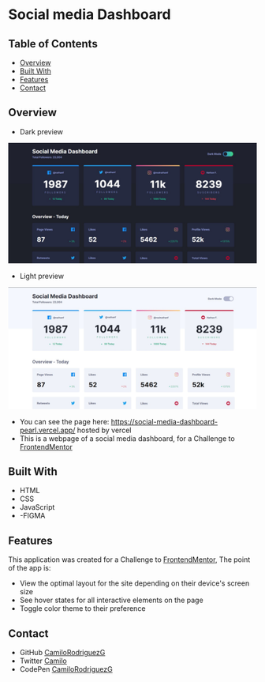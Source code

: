 # Social media Dashboard
<!-- TABLE OF CONTENTS -->

## Table of Contents

- [Overview](#overview)
- [Built With](#built-with)
- [Features](#features)
- [Contact](#contact)

<!-- OVERVIEW -->

## Overview
- Dark preview

![Preview-dark](https://github.com/CamiloRodriguezG/social-media-dashboard/blob/main/previews/dark-preview.jpg)
- Light preview

![Preview-ligth](https://github.com/CamiloRodriguezG/social-media-dashboard/blob/main/previews/ligth-preview.jpg)

- You can see the page here: https://social-media-dashboard-pearl.vercel.app/ hosted by vercel
- This is a webpage of a social media dashboard,  for a Challenge to [FrontendMentor](https://www.frontendmentor.io/)

## Built With

- HTML
- CSS
- JavaScript
- -FIGMA


## Features

This application was created for a Challenge to [FrontendMentor](https://www.frontendmentor.io/), The point of the app is:
- View the optimal layout for the site depending on their device's screen size
- See hover states for all interactive elements on the page
- Toggle color theme to their preference

## Contact

<!-- - Website [your-website.com](https://{your-web-site-link})-->
- GitHub [CamiloRodriguezG](https://github.com/CamiloRodriguezG)
- Twitter [Camilo](https://twitter.com/Camilo13078226)
- CodePen [CamiloRodriguezG](https://codepen.io/camilorodriguezg)

